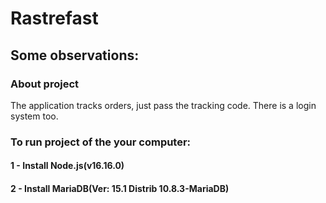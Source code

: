 # Rastrefast 

## Some observations: 

### About project

The application tracks orders, just pass the tracking code. There is a login system too.

### To run project of the your computer: 

#### 1 - Install Node.js(v16.16.0)
#### 2 - Install MariaDB(Ver: 15.1 Distrib 10.8.3-MariaDB) 

